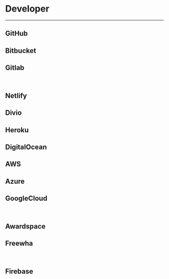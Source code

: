# Developer

<hr>

## GitHub
## Bitbucket
## Gitlab

<br>

## Netlify
## Divio
## Heroku
## DigitalOcean
## AWS
## Azure
## GoogleCloud

<br>

## Awardspace
## Freewha

<br>

## Firebase
